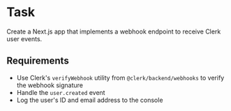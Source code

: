 # Task

Create a Next.js app that implements a webhook endpoint to receive Clerk user events.

## Requirements

- Use Clerk's `verifyWebhook` utility from `@clerk/backend/webhooks` to verify the webhook signature
- Handle the `user.created` event
- Log the user's ID and email address to the console
